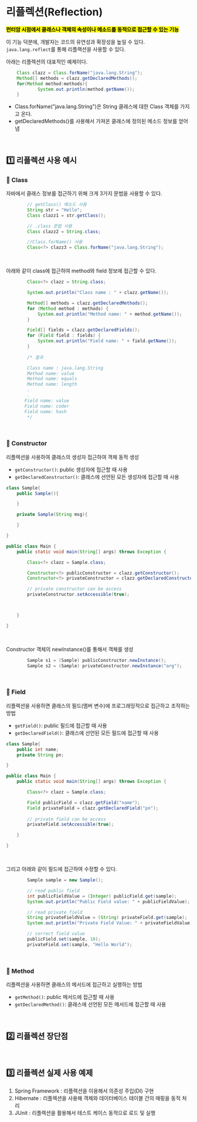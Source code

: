 # 리플렉션(Reflection) 
<mark>**런터암 시점에서 클래스나 객체의 속성이나 메소드를 동적으로 접근할 수 있는 기능**</mark>

이 기능 덕분에, 개발자는 코드의 유연성과 확장성을 높일 수 있다. <code>java.lang.reflect</code>를 통해 리플랙션을 사용할 수 있다. 

아래는 리플렉션의 대표적인 예제이다.

```java
    Class clazz = Class.forName("java.lang.String");
    Method[] methods = clazz.getDeclaredMethods();
    for(Method method:methods){
            System.out.println(method.getName());
    }
```
- Class.forName("java.lang.String")은 String 클래스에 대한 Class 객체를 가지고 온다.
- getDeclaredMethods()를 사용해서 가져온 클래스에 정의된 메소드 정보를 얻어냄


</br>

## 1️⃣ 리플렉션 사용 예시

### 📌 Class
자바에서 클래스 정보를 접근하기 위해 크게 3가지 문법을 사용할 수 있다.
```java
        // getClass() 메소드 사용
        String str = "Hello";
        Class clazz1 = str.getClass();

        // .class 문법 사용
        Class clazz2 = String.class;

        //Class.forName() 사용
        Class<?> clazz3 = Class.forName("java.lang.String");

```

</br>

아래와 같이 class에 접근하여 method와 field 정보에 접근할 수 있다. 
```java
        Class<?> clazz = String.class;

        System.out.println("Class name : " + clazz.getName());

        Method[] methods = clazz.getDeclaredMethods();
        for (Method method : methods) {
            System.out.println("Method name: " + method.getName());
        }

        Field[] fields = clazz.getDeclaredFields();
        for (Field field : fields) {
            System.out.println("Field name: " + field.getName());
        }
        
        /* 결과

        Class name : java.lang.String
        Method name: value
        Method name: equals
        Method name: length
        .
        .
       Field name: value
       Field name: coder
       Field name: hash
        */

```

</br>

### 📌 Constructor
리플렉션을 사용하여 클래스의 생성자 접근하여 객체 동적 생성

- <code>getConstructor()</code>: public 생성자에 접근할 때 사용
- <code>getDeclaredConstructor()</code>: 클래스에 선언된 모든 생성자에 접근할 때 사용

```java
class Sample{
    public Sample(){

    }

    private Sample(String msg){

    }

}

public class Main {
    public static void main(String[] args) throws Exception {

        Class<?> clazz = Sample.class;

        Constructor<?> publicConstructor = clazz.getConstructor();
        Constructor<?> privateConstructor = clazz.getDeclaredConstructor(String.class);

        // private constructor can be access
        privateConstructor.setAccessible(true);



    }

}

```

</br>

Constructor 객체의 newInstance()를 통해서 객체를 생성 
```java
        Sample s1 = (Sample) publicConstructor.newInstance();
        Sample s2 = (Sample) privateConstructor.newInstance("arg");
```

</br>

### 📌 Field
리플렉션을 사용하면 클래스의 필드(멤버 변수)에 프로그래밍적으로 접근하고 조작하는 방법 
- <code>getField()</code>: public 필드에 접근할 때 사용
- <code>getDeclaredField()</code>: 클래스에 선언된 모든 필드에 접근할 때 사용

```java
class Sample{
    public int name;
    private String pn;

}

public class Main {
    public static void main(String[] args) throws Exception {

        Class<?> clazz = Sample.class;

        Field publicField = clazz.getField("name");
        Field privateField = clazz.getDeclaredField("pn");
        
        // private field can be access
        privateField.setAccessible(true);

    }

}

```

</br>

그리고 아래와 같이 필드에 접근하여 수정할 수 있다.

```java
        Sample sample = new Sample();

        // read public field
        int publicFieldValue = (Integer) publicField.get(sample);
        System.out.println("Public Field value: " + publicFieldValue);

        // read private field
        String privateFieldValue = (String) privateField.get(sample);
        System.out.println("Private Field Value: " + privateFieldValue);

        // correct field value
        publicField.set(sample, 10);
        privateField.set(sample, "Hello World");

```

</br>

### 📌 Method
리플렉션을 사용하면 클래스의 메서드에 접근하고 실행하는 방법

- <code>getMethod()</code>: public 메서드에 접근할 때 사용
- <code>getDeclaredMethod()</code>: 클래스에 선언된 모든 메서드에 접근할 때 사용


</br>

## 2️⃣ 리플렉션 장단점


</br>


## 3️⃣ 리플렉션 실제 사용 예제
1. Spring Framework : 리플렉션을 이용해서 의존성 주입(DI) 구현
2. Hibernate : 리플렉션을 사용해 객체와 데이터베이스 테이블 간의 매핑을 동적 처리
3. JUnit : 리플렉션을 활용해서 테스트 케이스 동적으로 로드 및 실행

</br>
